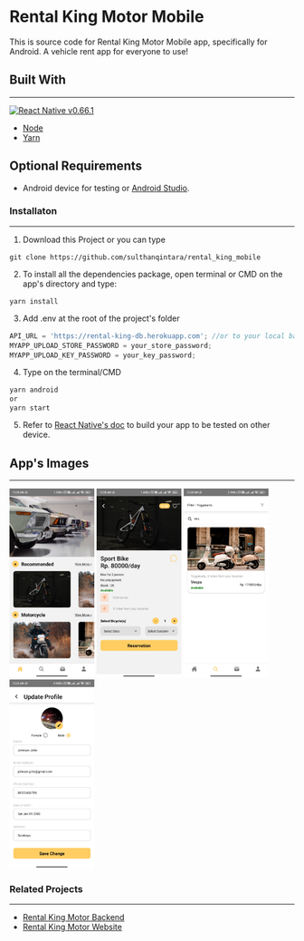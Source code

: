 # Rental King Motor Mobile

This is source code for Rental King Motor Mobile app, specifically for Android. A vehicle rent app for everyone to use!

## Built With

---

[![React Native v0.66.1](https://img.shields.io/badge/React_Native%20-v0.66.1-blue.svg?style=flat)](https://reactnative.dev)

- [Node](https://nodejs.org/en/)
- [Yarn](https://yarnpkg.com/)

## Optional Requirements

- Android device for testing or [Android Studio](https://developer.android.com/studio).

### Installaton

---

1. Download this Project or you can type

```
git clone https://github.com/sulthanqintara/rental_king_mobile
```

2. To install all the dependencies package, open terminal or CMD on the app's directory and type:

```
yarn install
```



3. Add .env at the root of the project's folder

```javascript
API_URL = 'https://rental-king-db.herokuapp.com'; //or to your local backend
MYAPP_UPLOAD_STORE_PASSWORD = your_store_password;
MYAPP_UPLOAD_KEY_PASSWORD = your_key_password;
```

4. Type on the terminal/CMD

```
yarn android
or
yarn start
```

5. Refer to [React Native's doc](https://reactnative.dev/docs/signed-apk-android) to build your app to be tested on other device.

## App's Images

---

<img src="./assets/images/home.jpg" alt="home" width="150"/>
<img src="./assets/images/vehicle_detail.jpg" alt="vehicle detail" width="150"/>
<img src="./assets/images/search.jpg" alt="search" width="150"/>
<img src="./assets/images/edit_profile.jpg" alt="profile" width="150"/>

### Related Projects

---

- [Rental King Motor Backend](https://github.com/sulthanqintara/Rental-King-Motor)
- [Rental King Motor Website](https://github.com/sulthanqintara/React-Rental-King-Motor)
